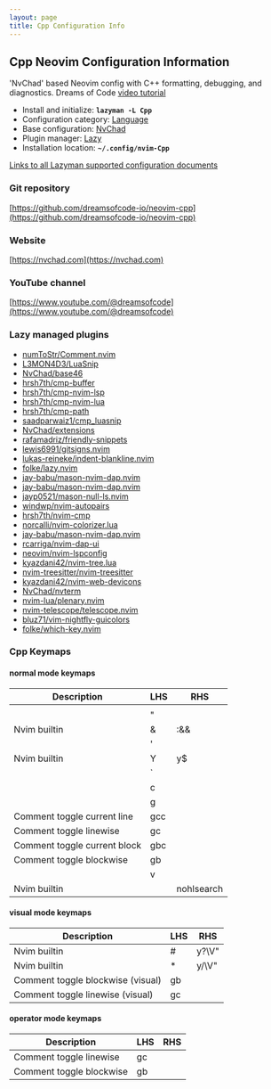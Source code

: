```yaml
---
layout: page
title: Cpp Configuration Info
---
```


## Cpp Neovim Configuration Information

'NvChad' based Neovim config with C++ formatting, debugging, and diagnostics. Dreams of Code [video tutorial](https://youtu.be/lsFoZIg-oDs)

- Install and initialize: **`lazyman -L Cpp`**
- Configuration category: [Language](https://github.com/doctorfree/nvim-lazyman#language-configurations)
- Base configuration:     [NvChad](https://nvchad.com)
- Plugin manager:         [Lazy](https://github.com/folke/lazy.nvim)
- Installation location:  **`~/.config/nvim-Cpp`**

[Links to all Lazyman supported configuration documents](https://github.com/doctorfree/nvim-lazyman/wiki/infodocs)

### Git repository

[https://github.com/dreamsofcode-io/neovim-cpp](https://github.com/dreamsofcode-io/neovim-cpp)

### Website

[https://nvchad.com](https://nvchad.com)

### YouTube channel

[https://www.youtube.com/@dreamsofcode](https://www.youtube.com/@dreamsofcode)

### Lazy managed plugins

- [numToStr/Comment.nvim](https://github.com/numToStr/Comment.nvim)
- [L3MON4D3/LuaSnip](https://github.com/L3MON4D3/LuaSnip)
- [NvChad/base46](https://github.com/NvChad/base46.git)
- [hrsh7th/cmp-buffer](https://github.com/hrsh7th/cmp-buffer)
- [hrsh7th/cmp-nvim-lsp](https://github.com/hrsh7th/cmp-nvim-lsp)
- [hrsh7th/cmp-nvim-lua](https://github.com/hrsh7th/cmp-nvim-lua)
- [hrsh7th/cmp-path](https://github.com/hrsh7th/cmp-path)
- [saadparwaiz1/cmp_luasnip](https://github.com/saadparwaiz1/cmp_luasnip)
- [NvChad/extensions](https://github.com/NvChad/extensions.git)
- [rafamadriz/friendly-snippets](https://github.com/rafamadriz/friendly-snippets)
- [lewis6991/gitsigns.nvim](https://github.com/lewis6991/gitsigns.nvim)
- [lukas-reineke/indent-blankline.nvim](https://github.com/lukas-reineke/indent-blankline.nvim)
- [folke/lazy.nvim](https://github.com/folke/lazy.nvim)
- [jay-babu/mason-nvim-dap.nvim](https://github.com/jay-babu/mason-nvim-dap.nvim)
- [jay-babu/mason-nvim-dap.nvim](https://github.com/jay-babu/mason-nvim-dap.nvim)
- [jayp0521/mason-null-ls.nvim](https://github.com/jayp0521/mason-null-ls.nvim)
- [windwp/nvim-autopairs](https://github.com/windwp/nvim-autopairs)
- [hrsh7th/nvim-cmp](https://github.com/hrsh7th/nvim-cmp)
- [norcalli/nvim-colorizer.lua](https://github.com/norcalli/nvim-colorizer.lua)
- [jay-babu/mason-nvim-dap.nvim](https://github.com/jay-babu/mason-nvim-dap.nvim)
- [rcarriga/nvim-dap-ui](https://github.com/rcarriga/nvim-dap-ui)
- [neovim/nvim-lspconfig](https://github.com/neovim/nvim-lspconfig)
- [kyazdani42/nvim-tree.lua](https://github.com/kyazdani42/nvim-tree.lua)
- [nvim-treesitter/nvim-treesitter](https://github.com/nvim-treesitter/nvim-treesitter)
- [kyazdani42/nvim-web-devicons](https://github.com/kyazdani42/nvim-web-devicons)
- [NvChad/nvterm](https://github.com/NvChad/nvterm)
- [nvim-lua/plenary.nvim](https://github.com/nvim-lua/plenary.nvim)
- [nvim-telescope/telescope.nvim](https://github.com/nvim-telescope/telescope.nvim)
- [bluz71/vim-nightfly-guicolors](https://github.com/bluz71/vim-nightfly-guicolors)
- [folke/which-key.nvim](https://github.com/folke/which-key.nvim)

### Cpp Keymaps

#### normal mode keymaps

| Description | LHS | RHS |
| ----------- | --- | --- |
|  |   |  |
|  | " |  |
| Nvim builtin | & | :&&<CR> |
|  | ' |  |
| Nvim builtin | Y | y$ |
|  | ` |  |
|  | c |  |
|  | g |  |
| Comment toggle current line | gcc |  |
| Comment toggle linewise | gc |  |
| Comment toggle current block | gbc |  |
| Comment toggle blockwise | gb |  |
|  | v |  |
| Nvim builtin | <C-L> | <Cmd>nohlsearch|diffupdate|normal! <C-L><CR> |

#### visual mode keymaps

| Description | LHS | RHS |
| ----------- | --- | --- |
| Nvim builtin | # | y?\V<C-R>"<CR> |
| Nvim builtin | * | y/\V<C-R>"<CR> |
| Comment toggle blockwise (visual) | gb |  |
| Comment toggle linewise (visual) | gc |  |

#### operator mode keymaps

| Description | LHS | RHS |
| ----------- | --- | --- |
| Comment toggle linewise | gc |  |
| Comment toggle blockwise | gb |  |
